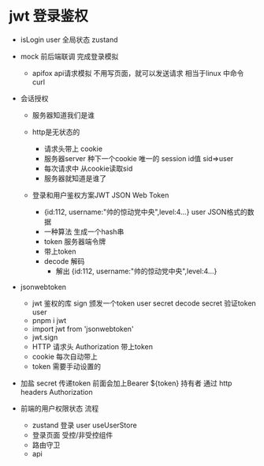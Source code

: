# jwt 登录鉴权
- isLogin user 全局状态 zustand
- mock 前后端联调 完成登录模拟
    - apifox api请求模拟
    不用写页面，就可以发送请求
    相当于linux 中命令 curl

- 会话授权
    - 服务器知道我们是谁
    - http是无状态的
        - 请求头带上 cookie
        - 服务器server 种下一个cookie 唯一的 session id值  sid=>user
        - 每次请求中 从cookie读取sid
        - 服务器就知道是谁了

    - 登录和用户鉴权方案JWT JSON Web Token 
        - {id:112, username:"帅的惊动党中央",level:4...} user JSON格式的数据
        - 一种算法 生成一个hash串
        - token 服务器端令牌
        - 带上token
        - decode 解码
            - 解出 {id:112, username:"帅的惊动党中央",level:4...}
- jsonwebtoken
    - jwt 鉴权的库
    sign 颁发一个token user secret
    decode secret 验证token user
    - pnpm i jwt
    - import jwt from 'jsonwebtoken'
    - jwt.sign
    - HTTP 请求头 Authorization 带上token
    - cookie 每次自动带上
    - token 需要手动设置的
- 加盐
    secret
    传递token 前面会加上Bearer ${token} 持有者
    通过 http headers Authorization

- 前端的用户权限状态 流程
    - zustand 
        登录 user useUserStore
    - 登录页面
        受控/非受控组件
    - 路由守卫
    - api